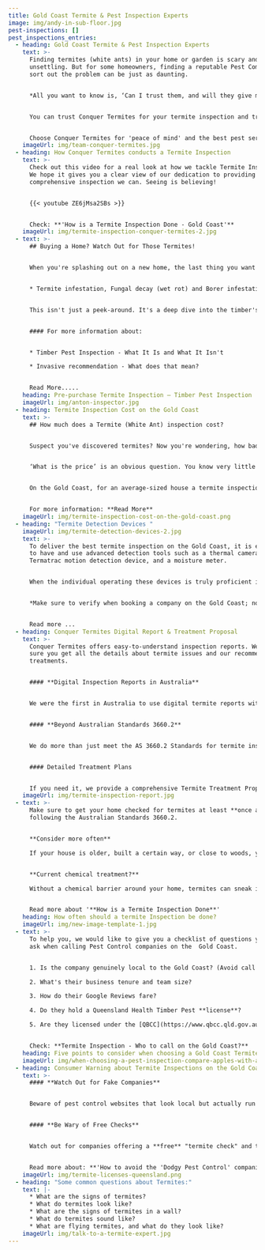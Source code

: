 ```yaml
---
title: Gold Coast Termite & Pest Inspection Experts
image: img/andy-in-sub-floor.jpg
pest-inspections: []
pest_inspections_entries:
  - heading: Gold Coast Termite & Pest Inspection Experts
    text: >-
      Finding termites (white ants) in your home or garden is scary and
      unsettling. But for some homeowners, finding a reputable Pest Company to
      sort out the problem can be just as daunting.


      *All you want to know is, ‘Can I trust them, and will they give me the right advice’?*


      You can trust Conquer Termites for your termite inspection and treatment needs. Our team of fully licensed technicians are experts in the field, with exceptional skills and extensive experience to deliver reliable termite detection and effective treatment solutions. 


      Choose Conquer Termites for 'peace of mind' and the best pest service on the Gold Coast!
    imageUrl: img/team-conquer-termites.jpg
  - heading: How Conquer Termites conducts a Termite Inspection
    text: >-
      Check out this video for a real look at how we tackle Termite Inspections.
      We hope it gives you a clear view of our dedication to providing the most
      comprehensive inspection we can. Seeing is believing!


      {{< youtube ZE6jMsa2SBs >}}


      Check: **'How is a Termite Inspection Done - Gold Coast'**
    imageUrl: img/termite-inspection-conquer-termites-2.jpg
  - text: >-
      ## Buying a Home? Watch Out for Those Termites!


      When you're splashing out on a new home, the last thing you want is a dud or a termite party house. That's why getting an Expert to do a **Timber Pest Inspection** is key. These aren't your average quick checks; they follow the Aussie Standard 4349.3.2010 and look at:


      * Termite infestation, Fungal decay (wet rot) and Borer infestation.


      This isn't just a peek-around. It's a deep dive into the timber's health in your potential home, pointing out any creepy crawlies or issues that could mess with the building's strength.


      #### For more information about:


      * Timber Pest Inspection - What It Is and What It Isn't

      * Invasive recommendation - What does that mean?


      Read More.....
    heading: Pre-purchase Termite Inspection – Timber Pest Inspection
    imageUrl: img/anton-inspector.jpg
  - heading: Termite Inspection Cost on the Gold Coast
    text: >-
      ## How much does a Termite (White Ant) inspection cost?


      Suspect you've discovered termites? Now you're wondering, how bad is the damage and how deep will I need to dig into my pockets? 


      ‘What is the price’ is an obvious question. You know very little about termites and probably have never engaged a pest control company specialising in treating termites.


      On the Gold Coast, for an average-sized house a termite inspection costs between **$280 and $330.**


      For more information: **Read More**
    imageUrl: img/termite-inspection-cost-on-the-gold-coast.png
  - heading: "Termite Detection Devices "
    imageUrl: img/termite-detection-devices-2.jpg
    text: >-
      To deliver the best termite inspection on the Gold Coast, it is essential
      to have and use advanced detection tools such as a thermal camera, a
      Termatrac motion detection device, and a moisture meter. 


      When the individual operating these devices is truly proficient in their use and understands the specifics of what to search for, you can expect to receive a comprehensive analysis of your home's termite condition.


      *Make sure to verify when booking a company on the Gold Coast; not all of them may have or utilize these devices!*


      Read more ...
  - heading: Conquer Termites Digital Report & Treatment Proposal
    text: >-
      Conquer Termites offers easy-to-understand inspection reports. We make
      sure you get all the details about termite issues and our recommended
      treatments.


      #### **Digital Inspection Reports in Australia**


      We were the first in Australia to use digital termite reports with photos, making our observations clearer and more detailed. Conquer will always look to the future to enhance better communication. 


      #### **Beyond Australian Standards 3660.2**


      We do more than just meet the AS 3660.2 Standards for termite inspections. Our detailed 22-page digital reports with photos give you a complete view of your property and garden inspections, going beyond the basics.


      #### Detailed Treatment Plans


      If you need it, we provide a comprehensive Termite Treatment Proposal alongside our report. It lays out a clear, priced plan for termite treatment, so you know exactly what to expect.
    imageUrl: img/termite-inspection-report.jpg
  - text: >-
      Make sure to get your home checked for termites at least **once a year**,
      following the Australian Standards 3660.2.


      **Consider more often**

      If your house is older, built a certain way, or close to woods, you might need more frequent inspections.


      **Current chemical treatment?**

      Without a chemical barrier around your home, termites can sneak in easily. Regular inspections are key for early detection and prevention, just like regular dental check-ups, especially if you don't have any termite treatment.


      Read more about '**How is a Termite Inspection Done**'
    heading: How often should a termite Inspection be done?
    imageUrl: img/new-image-template-1.jpg
  - text: >-
      To help you, we would like to give you a checklist of questions you should
      ask when calling Pest Control companies on the  Gold Coast. 


      1. Is the company genuinely local to the Gold Coast? (Avoid call centres from Sydney or Melbourne).

      2. What's their business tenure and team size?

      3. How do their Google Reviews fare?

      4. Do they hold a Queensland Health Timber Pest **license**?

      5. Are they licensed under the [QBCC](https://www.qbcc.qld.gov.au/node/2526) (Queensland Building Construction Commission)?


      Check: **Termite Inspection - Who to call on the Gold Coast?**
    heading: Five points to consider when choosing a Gold Coast Termite Company
    imageUrl: img/when-choosing-a-pest-inspection-compare-apples-with-apples.png
  - heading: Consumer Warning about Termite Inspections on the Gold Coast
    text: >-
      #### **Watch Out for Fake Companies**


      Beware of pest control websites that look local but actually run their call center from another city and lack the right Queensland licenses. Remember, every legit company in Queensland needs a QBCC license to operate. No license? That means no insurance and they shouldn't be offering termite inspections or treatments.


      #### **Be Wary of Free Checks**


      Watch out for companies offering a **free** "termite check" and then pushing some expensive and sketchy baiting system. These guys usually aren't licensed or qualified, and you might even be asked to sign a waiver acknowledging it's just a check, not a proper inspection to Australian Standards.


      Read more about: **'How to avoid the 'Dodgy Pest Control' companies on the Gold Coast'**
    imageUrl: img/termite-licenses-queensland.png
  - heading: "Some common questions about Termites:"
    text: |-
      * What are the signs of termites?
      * What do termites look like?
      * What are the signs of termites in a wall?
      * What do termites sound like?
      * What are flying termites, and what do they look like?
    imageUrl: img/talk-to-a-termite-expert.jpg
---
```

